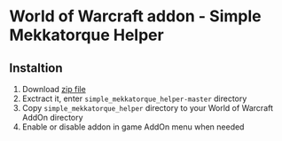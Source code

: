 # World of Warcraft addon - Simple Mekkatorque Helper
## Instaltion
1) Download [zip file](https://github.com/piogrzej/simple_mekkatorque_helper/archive/master.zip)
2) Exctract it, enter `simple_mekkatorque_helper-master` directory
3) Copy `simple_mekkatorque_helper` directory to your World of Warcraft AddOn directory
4) Enable or disable addon in game AddOn menu when needed